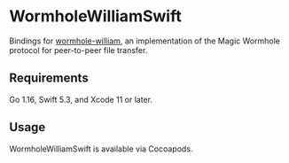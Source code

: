 # WormholeWilliamSwift

Bindings for [wormhole-william](https://github.com/psanford/wormhole-william),
an implementation of the Magic Wormhole protocol for peer-to-peer file transfer.

## Requirements

Go 1.16, Swift 5.3, and Xcode 11 or later.

## Usage

WormholeWilliamSwift is available via Cocoapods.
